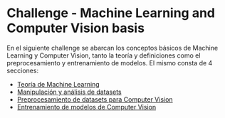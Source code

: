 # Challenge - Machine Learning and Computer Vision basis

En el siguiente challenge se abarcan los conceptos básicos de Machine Learning y Computer Vision, tanto la teoría y definiciones como el preprocesamiento y entrenamiento de modelos.
El mismo consta de 4 secciones:
- [Teoría de Machine Learning](https://github.com/githubmec/challenges/issues/4)
- [Manipulación y análisis de datasets](https://github.com/githubmec/challenges/issues/5)
- [Preprocesamiento de datasets para Computer Vision](https://github.com/githubmec/challenges/issues/6)
- [Entrenamiento de modelos de Computer Vision](https://github.com/githubmec/challenges/issues/7)
